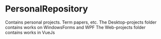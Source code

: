 # PersonalRepository
Contains personal projects. Term papers, etc.
The Desktop-projects folder contains works on WindowsForms and WPF
The Web-projects folder contains works in VueJs

